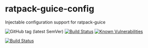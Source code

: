 # ratpack-guice-config
Injectable configuration support for ratpack-guice

![GitHub tag (latest SemVer)](https://img.shields.io/github/v/tag/Cantararatpack-guice-config)
[![Build Status](https://jenkins.quadim.ai/buildStatus/icon?job=ratpack-guice-config)](https://jenkins.quadim.ai/job/ratpack-echo-websockets-application/)
[![Known Vulnerabilities](https://snyk.io/test/github/Cantara/ratpack-guice-config/badge.svg)](https://snyk.io/test/github/Cantara/ratpack-guice-config)


[![Build Status](https://jenkins.quadim.ai/buildStatus/icon?job=ratpack-guice-config)](https://jenkins.quadim.ai/job/ratpack-guice-config/)
